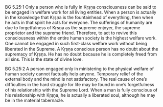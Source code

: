 BG 5.25:1	Only a person who is fully in Kṛṣṇa consciousness can be said to be engaged in welfare work for all living entities. When a person is actually in the knowledge that Kṛṣṇa is the fountainhead of everything, then when he acts in that spirit he acts for everyone. The sufferings of humanity are due to forgetfulness of Kṛṣṇa as the supreme enjoyer, the supreme proprietor and the supreme friend. Therefore, to act to revive this consciousness within the entire human society is the highest welfare work. One cannot be engaged in such ﬁrst-class welfare work without being liberated in the Supreme. A Kṛṣṇa conscious person has no doubt about the supremacy of Kṛṣṇa. He has no doubt because he is completely freed from all sins. This is the state of divine love.

BG 5.25:2	A person engaged only in ministering to the physical welfare of human society cannot factually help anyone. Temporary relief of the external body and the mind is not satisfactory. The real cause of one’s difﬁculties in the hard struggle for life may be found in one’s forgetfulness of his relationship with the Supreme Lord. When a man is fully conscious of his relationship with Kṛṣṇa, he is actually a liberated soul, although he may be in the material tabernacle.